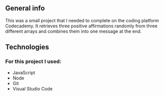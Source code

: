 

## General info

This was a small project that I needed to complete on the coding platform Codecademy. It retrieves three positive affirmations randomly from three different arrays and combines them into one message at the end.

## Technologies

### For this project I used:
* JavaScript
* Node
* Git
* Visual Studio Code

